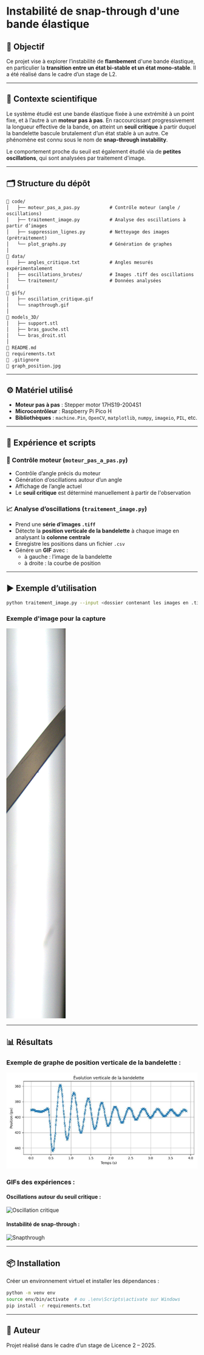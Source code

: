 # Instabilité de snap-through d'une bande élastique

## 🎯 Objectif

Ce projet vise à explorer l’instabilité de **flambement** d'une bande élastique, en particulier la **transition entre un état bi-stable et un état mono-stable**. Il a été réalisé dans le cadre d’un stage de L2.

---

## 🧠 Contexte scientifique

Le système étudié est une bande élastique fixée à une extrémité à un point fixe, et à l’autre à un **moteur pas à pas**. En raccourcissant progressivement la longueur effective de la bande, on atteint un **seuil critique** à partir duquel la bandelette bascule brutalement d’un état stable à un autre. Ce phénomène est connu sous le nom de **snap-through instability**.

Le comportement proche du seuil est également étudié via de **petites oscillations**, qui sont analysées par traitement d'image.

---

## 🗂️ Structure du dépôt

```
📁 code/
│   ├── moteur_pas_a_pas.py           # Contrôle moteur (angle / oscillations)
│   ├── traitement_image.py           # Analyse des oscillations à partir d’images
│   ├── suppression_lignes.py         # Nettoyage des images (prétraitement)
│   └── plot_graphs.py                # Génération de graphes
│
📁 data/
│   ├── angles_critique.txt           # Angles mesurés expérimentalement
│   ├── oscillations_brutes/          # Images .tiff des oscillations
│   └── traitement/                   # Données analysées
│
📁 gifs/
│   ├── oscillation_critique.gif
│   └── snapthrough.gif
│
📁 models_3D/
│   ├── support.stl
│   ├── bras_gauche.stl
│   └── bras_droit.stl
│
📄 README.md
📄 requirements.txt
📄 .gitignore
📄 graph_position.jpg
```

---

## ⚙️ Matériel utilisé

- **Moteur pas à pas** : Stepper motor 17HS19-2004S1
- **Microcontrôleur** : Raspberry Pi Pico H
- **Bibliothèques** : `machine.Pin`, `OpenCV`, `matplotlib`, `numpy`, `imageio`, `PIL`, etc.

---

## 🧪 Expérience et scripts

### 🔩 Contrôle moteur (`moteur_pas_a_pas.py`)
- Contrôle d’angle précis du moteur
- Génération d’oscillations autour d’un angle
- Affichage de l’angle actuel
- Le **seuil critique** est déterminé manuellement à partir de l'observation

### 📈 Analyse d’oscillations (`traitement_image.py`)
- Prend une **série d’images `.tiff`**
- Détecte la **position verticale de la bandelette** à chaque image en analysant la **colonne centrale**
- Enregistre les positions dans un fichier `.csv`
- Génére un **GIF** avec :
  - à gauche : l’image de la bandelette
  - à droite : la courbe de position

---

## ▶️ Exemple d’utilisation

```bash
python traitement_image.py --input <dossier contenant les images en .tiff> --output <nom du dossier de sortie> --fps <nombre d'image par seconde>
```
### Exemple d'image pour la capture 

![Image en .tiff](./image.tiff)

---

## 📊 Résultats

### Exemple de graphe de position verticale de la bandelette :

![Graphe de position](./graph_position.jpg)

### GIFs des expériences :

#### Oscillations autour du seuil critique :
![Oscillation critique](./gifs/oscillation_critique.gif)

#### Instabilité de snap-through :
![Snapthrough](./gifs/snapthrough.gif)

---

## 📦 Installation

Créer un environnement virtuel et installer les dépendances :

```bash
python -m venv env
source env/bin/activate  # ou .\env\Scripts\activate sur Windows
pip install -r requirements.txt
```

---

## 👤 Auteur

Projet réalisé dans le cadre d’un stage de Licence 2 – 2025.
